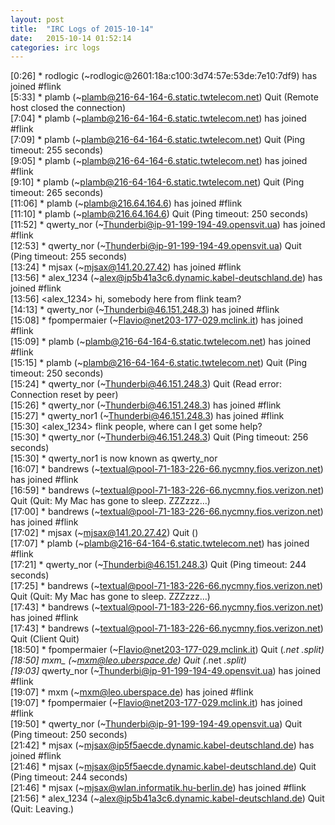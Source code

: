 ```yaml
---
layout: post
title:  "IRC Logs of 2015-10-14"
date:   2015-10-14 01:52:14
categories: irc logs
---
```

<span class="irc-date">[0:26]</span> <span class="irc-green">* rodlogic (~rodlogic@2601:18a:c100:3d74:57e:53de:7e10:7df9) has joined #flink</span><br />
<span class="irc-date">[5:33]</span> <span class="irc-navy">* plamb (~plamb@216-64-164-6.static.twtelecom.net) Quit (Remote host closed the connection)</span><br />
<span class="irc-date">[7:04]</span> <span class="irc-green">* plamb (~plamb@216-64-164-6.static.twtelecom.net) has joined #flink</span><br />
<span class="irc-date">[7:09]</span> <span class="irc-navy">* plamb (~plamb@216-64-164-6.static.twtelecom.net) Quit (Ping timeout: 255 seconds)</span><br />
<span class="irc-date">[9:05]</span> <span class="irc-green">* plamb (~plamb@216-64-164-6.static.twtelecom.net) has joined #flink</span><br />
<span class="irc-date">[9:10]</span> <span class="irc-navy">* plamb (~plamb@216-64-164-6.static.twtelecom.net) Quit (Ping timeout: 265 seconds)</span><br />
<span class="irc-date">[11:06]</span> <span class="irc-green">* plamb (~plamb@216.64.164.6) has joined #flink</span><br />
<span class="irc-date">[11:10]</span> <span class="irc-navy">* plamb (~plamb@216.64.164.6) Quit (Ping timeout: 250 seconds)</span><br />
<span class="irc-date">[11:52]</span> <span class="irc-green">* qwerty_nor (~Thunderbi@ip-91-199-194-49.opensvit.ua) has joined #flink</span><br />
<span class="irc-date">[12:53]</span> <span class="irc-navy">* qwerty_nor (~Thunderbi@ip-91-199-194-49.opensvit.ua) Quit (Ping timeout: 255 seconds)</span><br />
<span class="irc-date">[13:24]</span> <span class="irc-green">* mjsax (~mjsax@141.20.27.42) has joined #flink</span><br />
<span class="irc-date">[13:56]</span> <span class="irc-green">* alex_1234 (~alex@ip5b41a3c6.dynamic.kabel-deutschland.de) has joined #flink</span><br />
<span class="irc-date">[13:56]</span> <span class="irc-black">&lt;alex_1234&gt; hi, somebody here from flink team?</span><br />
<span class="irc-date">[14:13]</span> <span class="irc-green">* qwerty_nor (~Thunderbi@46.151.248.3) has joined #flink</span><br />
<span class="irc-date">[15:08]</span> <span class="irc-green">* fpompermaier (~Flavio@net203-177-029.mclink.it) has joined #flink</span><br />
<span class="irc-date">[15:09]</span> <span class="irc-green">* plamb (~plamb@216-64-164-6.static.twtelecom.net) has joined #flink</span><br />
<span class="irc-date">[15:15]</span> <span class="irc-navy">* plamb (~plamb@216-64-164-6.static.twtelecom.net) Quit (Ping timeout: 250 seconds)</span><br />
<span class="irc-date">[15:24]</span> <span class="irc-navy">* qwerty_nor (~Thunderbi@46.151.248.3) Quit (Read error: Connection reset by peer)</span><br />
<span class="irc-date">[15:26]</span> <span class="irc-green">* qwerty_nor (~Thunderbi@46.151.248.3) has joined #flink</span><br />
<span class="irc-date">[15:27]</span> <span class="irc-green">* qwerty_nor1 (~Thunderbi@46.151.248.3) has joined #flink</span><br />
<span class="irc-date">[15:30]</span> <span class="irc-black">&lt;alex_1234&gt; flink people, where can I get some help?</span><br />
<span class="irc-date">[15:30]</span> <span class="irc-navy">* qwerty_nor (~Thunderbi@46.151.248.3) Quit (Ping timeout: 256 seconds)</span><br />
<span class="irc-date">[15:30]</span> <span class="irc-green">* qwerty_nor1 is now known as qwerty_nor</span><br />
<span class="irc-date">[16:07]</span> <span class="irc-green">* bandrews (~textual@pool-71-183-226-66.nycmny.fios.verizon.net) has joined #flink</span><br />
<span class="irc-date">[16:59]</span> <span class="irc-navy">* bandrews (~textual@pool-71-183-226-66.nycmny.fios.verizon.net) Quit (Quit: My Mac has gone to sleep. ZZZzzz…)</span><br />
<span class="irc-date">[17:00]</span> <span class="irc-green">* bandrews (~textual@pool-71-183-226-66.nycmny.fios.verizon.net) has joined #flink</span><br />
<span class="irc-date">[17:02]</span> <span class="irc-navy">* mjsax (~mjsax@141.20.27.42) Quit ()</span><br />
<span class="irc-date">[17:07]</span> <span class="irc-green">* plamb (~plamb@216-64-164-6.static.twtelecom.net) has joined #flink</span><br />
<span class="irc-date">[17:21]</span> <span class="irc-navy">* qwerty_nor (~Thunderbi@46.151.248.3) Quit (Ping timeout: 244 seconds)</span><br />
<span class="irc-date">[17:25]</span> <span class="irc-navy">* bandrews (~textual@pool-71-183-226-66.nycmny.fios.verizon.net) Quit (Quit: My Mac has gone to sleep. ZZZzzz…)</span><br />
<span class="irc-date">[17:43]</span> <span class="irc-green">* bandrews (~textual@pool-71-183-226-66.nycmny.fios.verizon.net) has joined #flink</span><br />
<span class="irc-date">[17:43]</span> <span class="irc-navy">* bandrews (~textual@pool-71-183-226-66.nycmny.fios.verizon.net) Quit (Client Quit)</span><br />
<span class="irc-date">[18:50]</span> <span class="irc-navy">* fpompermaier (~Flavio@net203-177-029.mclink.it) Quit (*.net *.split)</span><br />
<span class="irc-date">[18:50]</span> <span class="irc-navy">* mxm_ (~mxm@leo.uberspace.de) Quit (*.net *.split)</span><br />
<span class="irc-date">[19:03]</span> <span class="irc-green">* qwerty_nor (~Thunderbi@ip-91-199-194-49.opensvit.ua) has joined #flink</span><br />
<span class="irc-date">[19:07]</span> <span class="irc-green">* mxm (~mxm@leo.uberspace.de) has joined #flink</span><br />
<span class="irc-date">[19:07]</span> <span class="irc-green">* fpompermaier (~Flavio@net203-177-029.mclink.it) has joined #flink</span><br />
<span class="irc-date">[19:50]</span> <span class="irc-navy">* qwerty_nor (~Thunderbi@ip-91-199-194-49.opensvit.ua) Quit (Ping timeout: 250 seconds)</span><br />
<span class="irc-date">[21:42]</span> <span class="irc-green">* mjsax (~mjsax@ip5f5aecde.dynamic.kabel-deutschland.de) has joined #flink</span><br />
<span class="irc-date">[21:46]</span> <span class="irc-navy">* mjsax (~mjsax@ip5f5aecde.dynamic.kabel-deutschland.de) Quit (Ping timeout: 244 seconds)</span><br />
<span class="irc-date">[21:46]</span> <span class="irc-green">* mjsax (~mjsax@wlan.informatik.hu-berlin.de) has joined #flink</span><br />
<span class="irc-date">[21:56]</span> <span class="irc-navy">* alex_1234 (~alex@ip5b41a3c6.dynamic.kabel-deutschland.de) Quit (Quit: Leaving.)</span><br />
